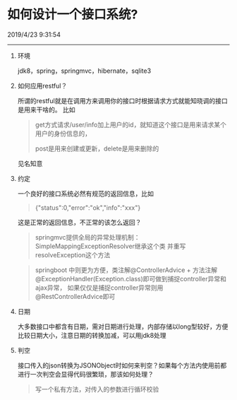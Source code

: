 # 如何设计一个接口系统? #
2019/4/23 9:31:54 

----------
1. 环境
	
	jdk8，spring，springmvc，hibernate，sqlite3

2. 如何应用restful？

	所谓的restful就是在调用方来调用你的接口时根据请求方式就能知晓调的接口是用来干啥的。
	比如 
	> get方式请求/user/info加上用户的id，就知道这个接口是用来请求某个用户的身份信息的，
	> 
	> post是用来创建或更新，delete是用来删除的
	
	见名知意

3. 约定

	一个良好的接口系统必然有规范的返回信息，比如
	> {"status":0,"error":"ok","info":"xxx"}
	
	这是正常的返回信息，不正常的该怎么返回？
	> springmvc提供全局的异常处理机制：SimpleMappingExceptionResolver继承这个类
	> 并重写resolveException这个方法

	> springboot 中则更为方便，类注解@ControllerAdvice + 方法注解 @ExceptionHandler(Exception.class)即可做到捕捉controller异常和ajax异常，
	> 如果仅仅是捕捉controller异常则用@RestControllerAdvice即可

4. 日期

	大多数接口中都含有日期，需对日期进行处理，内部存储以long型较好，方便比较日期大小，注意日期的转换加减，可以用jdk8处理

5. 判空

	接口传入的json转换为JSONObject时如何来判空？如果每个方法内使用前都进行一次判空会显得代码很繁琐，那该如何处理？
	> 写一个私有方法，对传入的参数进行循环校验
	